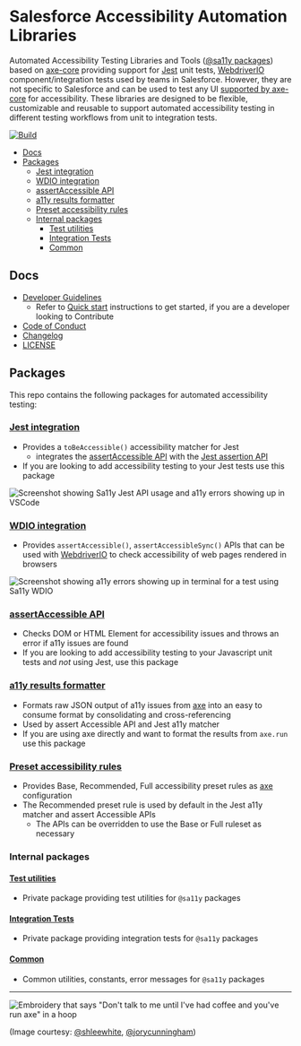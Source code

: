 # Salesforce Accessibility Automation Libraries

Automated Accessibility Testing Libraries and Tools ([@sa11y packages](https://www.npmjs.com/org/sa11y)) based on [axe-core][axe] providing support for [Jest](#jest-integration) unit tests, [WebdriverIO](#wdio-integration) component/integration tests used by teams in Salesforce. However, they are not specific to Salesforce and can be used to test any UI [supported by axe-core](https://github.com/dequelabs/axe-core#supported-browsers) for accessibility. These libraries are designed to be flexible, customizable and reusable to support automated accessibility testing in different testing workflows from unit to integration tests.

[![Build](https://circleci.com/gh/salesforce/sa11y.svg?style=svg)](https://app.circleci.com/pipelines/github/salesforce/sa11y?branch=master)

<!-- Temp disabling code cov badge due to https://github.com/salesforce/sa11y/issues/14
     Re-enable with a code cov service that works with CircleCi -->
<!-- ![Code coverage](https://github.com/salesforce/sa11y/workflows/Code%20coverage/badge.svg) -->

<!-- START doctoc generated TOC please keep comment here to allow auto update -->
<!-- DON'T EDIT THIS SECTION, INSTEAD RE-RUN doctoc TO UPDATE -->


- [Docs](#docs)
- [Packages](#packages)
  - [Jest integration](#jest-integration)
  - [WDIO integration](#wdio-integration)
  - [assertAccessible API](#assertaccessible-api)
  - [a11y results formatter](#a11y-results-formatter)
  - [Preset accessibility rules](#preset-accessibility-rules)
  - [Internal packages](#internal-packages)
    - [Test utilities](#test-utilities)
    - [Integration Tests](#integration-tests)
    - [Common](#common)

<!-- END doctoc generated TOC please keep comment here to allow auto update -->

## Docs

-   [Developer Guidelines](./CONTRIBUTING.md)
    -   Refer to [Quick start](./CONTRIBUTING.md#quick-start) instructions to get started, if you are a
        developer looking to Contribute
-   [Code of Conduct](./CODE_OF_CONDUCT.md)
-   [Changelog](./CHANGELOG.md)
-   [LICENSE](./LICENSE.txt)

## Packages

This repo contains the following packages for automated accessibility testing:

### [Jest integration](./packages/jest/README.md)

-   Provides a `toBeAccessible()` accessibility matcher for Jest
    -   integrates the [assertAccessible API](./packages/assert/README.md) with the [Jest assertion API](https://jestjs.io/docs/en/using-matchers)
-   If you are looking to add accessibility testing to your Jest tests use this package

![Screenshot showing Sa11y Jest API usage and a11y errors showing up in VSCode](https://github.com/salesforce/sa11y/blob/media/screenshot/jest.png?raw=true)

### [WDIO integration](./packages/wdio/README.md)

-   Provides `assertAccessible()`, `assertAccessibleSync()` APIs that can be used with [WebdriverIO](https://webdriver.io/) to check accessibility of web pages rendered in browsers

![Screenshot showing a11y errors showing up in terminal for a test using Sa11y WDIO](https://github.com/salesforce/sa11y/blob/media/screenshot/wdio.png?raw=true)

### [assertAccessible API](./packages/assert/README.md)

-   Checks DOM or HTML Element for accessibility issues and throws an error if a11y issues are found
-   If you are looking to add accessibility testing to your Javascript unit tests and _not_ using Jest, use this package

### [a11y results formatter](./packages/format/README.md)

-   Formats raw JSON output of a11y issues from [axe] into an easy to consume format by consolidating and cross-referencing
-   Used by assert Accessible API and Jest a11y matcher
-   If you are using axe directly and want to format the results from `axe.run` use this package

### [Preset accessibility rules](./packages/preset-rules/README.md)

-   Provides Base, Recommended, Full accessibility preset rules as [axe] configuration
-   The Recommended preset rule is used by default in the Jest a11y matcher and assert Accessible APIs
    -   The APIs can be overridden to use the Base or Full ruleset as necessary

### Internal packages

#### [Test utilities](./packages/test-utils/README.md)

-   Private package providing test utilities for `@sa11y` packages

#### [Integration Tests](./packages/test-integration/README.md)

-   Private package providing integration tests for `@sa11y` packages

#### [Common](./packages/common/README.md)

-   Common utilities, constants, error messages for `@sa11y` packages

---

![Embroidery that says "Don't talk to me until I've had coffee and you've run axe" in a hoop](https://github.com/salesforce/sa11y/blob/media/axe_embroidery.jpeg?raw=true)

<!-- cSpell:disable -->

(Image courtesy: [@shleewhite](https://github.com/shleewhite), [@jorycunningham](https://github.com/jorycunningham))

<!-- cSpell:enable -->

[axe]: https://github.com/dequelabs/axe-core

